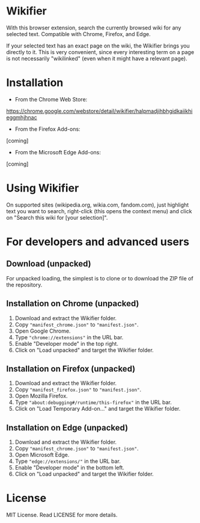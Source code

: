 # Wikifier
With this browser extension, search the currently browsed wiki for any selected text. Compatible with Chrome, Firefox, and Edge.

If your selected text has an exact page on the wiki, the Wikifier brings you directly to it. This is very convenient, since every interesting term on a page is not necessarily "wikilinked" (even when it might have a relevant page).

# Installation

* From the Chrome Web Store:

https://chrome.google.com/webstore/detail/wikifier/halpmadjihbhgidkaiikhieggmhjhnac

* From the Firefox Add-ons:

[coming]

* From the Microsoft Edge Add-ons:

[coming]

# Using Wikifier

On supported sites (wikipedia.org, wikia.com, fandom.com), just highlight text you want to search, right-click (this opens the context menu) and click on "Search this wiki for [your selection]".

# For developers and advanced users

## Download (unpacked)

For unpacked loading, the simplest is to clone or to download the ZIP file of the repository.

## Installation on Chrome (unpacked)

1. Download and extract the Wikifier folder.
1. Copy `"manifest_chrome.json"` to `"manifest.json"`.
1. Open Google Chrome.
1. Type `"chrome://extensions"` in the URL bar.
1. Enable "Developer mode" in the top right.
1. Click on "Load unpacked" and target the Wikifier folder.

## Installation on Firefox (unpacked)

1. Download and extract the Wikifier folder.
1. Copy `"manifest_firefox.json"` to `"manifest.json"`.
1. Open Mozilla Firefox.
1. Type `"about:debugging#/runtime/this-firefox"` in the URL bar.
1. Click on "Load Temporary Add-on..." and target the Wikifier folder.

## Installation on Edge (unpacked)

1. Download and extract the Wikifier folder.
1. Copy `"manifest_chrome.json"` to `"manifest.json"`.
1. Open Microsoft Edge.
1. Type `"edge://extensions/"` in the URL bar.
1. Enable "Developer mode" in the bottom left.
1. Click on "Load unpacked" and target the Wikifier folder.

# License

MIT License.
Read LICENSE for more details.